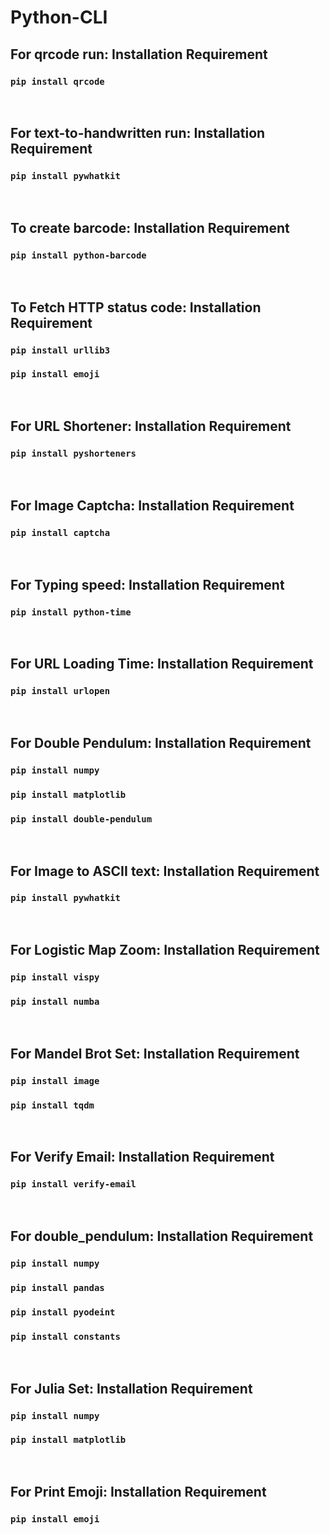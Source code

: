 # Python-CLI

<h2><b>For qrcode run: Installation Requirement</b></h2>
<h3><code>pip install qrcode</code></h3>
<br>
<h2><b>For text-to-handwritten run: Installation Requirement</b></h2>
<h3><code>pip install pywhatkit</code></h3>
<br>
<h2><b>To create barcode: Installation Requirement</b></h2>
<h3><code>pip install python-barcode</code></h3>
<br>
<h2><b>To Fetch HTTP status code: Installation Requirement</b></h2>
<h3><code>pip install urllib3</code><h3>
<h3><code>pip install emoji</code></h3>
<br>
<h2><b>For URL Shortener: Installation Requirement</b></h2>
<h3><code>pip install pyshorteners</code></h3>
<br>
<h2><b>For Image Captcha: Installation Requirement</b></h2>
<h3><code>pip install captcha</code></h3>
<br>
<h2><b>For Typing speed: Installation Requirement</b></h2>
<h3><code>pip install python-time</code></h3>
<br>
<h2><b>For URL Loading Time: Installation Requirement</b></h2>
<h3><code>pip install urlopen</code></h3>
<br>
<h2><b>For Double Pendulum: Installation Requirement</b></h2>
<h3><code>pip install numpy</code></h3>
<h3><code>pip install matplotlib</code></h3>
<h3><code>pip install double-pendulum</code></h3>
<br>
<h2><b>For Image to ASCII text: Installation Requirement</b></h2>
<h3><code>pip install pywhatkit</code></h3>
<br>
<h2><b>For Logistic Map Zoom: Installation Requirement</b></h2>
<h3><code>pip install vispy</code></h3>
<h3><code>pip install numba</code></h3>
<br>
<h2><b>For Mandel Brot Set: Installation Requirement</b></h2>
<h3><code>pip install image</code></h3>
<h3><code>pip install tqdm</code></h3>
<br>
<h2><b>For Verify Email: Installation Requirement</b></h2>
<h3><code>pip install verify-email</code></h3>
<br>
<h2><b>For double_pendulum: Installation Requirement</b></h2>
<h3><code>pip install numpy</code></h3>
<h3><code>pip install pandas</code></h3>
<h3><code>pip install pyodeint</code></h3>
<h3><code>pip install constants</code></h3>
<br>
<h2><b>For Julia Set: Installation Requirement</b></h2>
<h3><code>pip install numpy</code></h3>
<h3><code>pip install matplotlib</code></h3>
<br> 
<h2><b>For Print Emoji: Installation Requirement</b></h2>
<h3><code>pip install emoji</code></h3>
